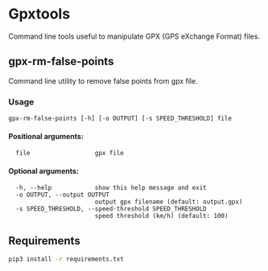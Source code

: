 # Gpxtools

Command line tools useful to manipulate GPX (GPS eXchange Format) files.

## gpx-rm-false-points

Command line utility to remove false points from gpx file.

### Usage

```
gpx-rm-false-points [-h] [-o OUTPUT] [-s SPEED_THRESHOLD] file
```

#### Positional arguments:
```
  file                  gpx file
```

#### Optional arguments:
```
  -h, --help            show this help message and exit
  -o OUTPUT, --output OUTPUT
                        output gpx filename (default: output.gpx)
  -s SPEED_THRESHOLD, --speed-threshold SPEED_THRESHOLD
                        speed threshold (km/h) (default: 100)
```

## Requirements

```bash
pip3 install -r requirements.txt
```

